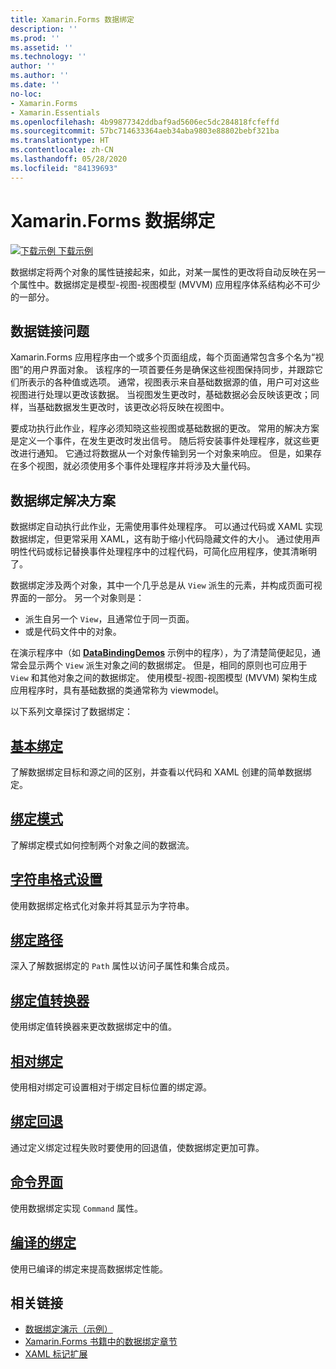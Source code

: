 ```yaml
---
title: Xamarin.Forms 数据绑定
description: ''
ms.prod: ''
ms.assetid: ''
ms.technology: ''
author: ''
ms.author: ''
ms.date: ''
no-loc:
- Xamarin.Forms
- Xamarin.Essentials
ms.openlocfilehash: 4b99877342ddbaf9ad5606ec5dc284818fcfeffd
ms.sourcegitcommit: 57bc714633364aeb34aba9803e88802bebf321ba
ms.translationtype: HT
ms.contentlocale: zh-CN
ms.lasthandoff: 05/28/2020
ms.locfileid: "84139693"
---
```

# <a name="xamarinforms-data-binding"></a>Xamarin.Forms 数据绑定

[![下载示例](~/media/shared/download.png) 下载示例](https://docs.microsoft.com/samples/xamarin/xamarin-forms-samples/databindingdemos)

数据绑定将两个对象的属性链接起来，如此，对某一属性的更改将自动反映在另一个属性中。数据绑定是模型-视图-视图模型 (MVVM) 应用程序体系结构必不可少的一部分。

## <a name="the-data-linking-problem"></a>数据链接问题

Xamarin.Forms 应用程序由一个或多个页面组成，每个页面通常包含多个名为“视图”的用户界面对象。 该程序的一项首要任务是确保这些视图保持同步，并跟踪它们所表示的各种值或选项。 通常，视图表示来自基础数据源的值，用户可对这些视图进行处理以更改该数据。 当视图发生更改时，基础数据必会反映该更改；同样，当基础数据发生更改时，该更改必将反映在视图中。

要成功执行此作业，程序必须知晓这些视图或基础数据的更改。 常用的解决方案是定义一个事件，在发生更改时发出信号。 随后将安装事件处理程序，就这些更改进行通知。 它通过将数据从一个对象传输到另一个对象来响应。 但是，如果存在多个视图，就必须使用多个事件处理程序并将涉及大量代码。

## <a name="the-data-binding-solution"></a>数据绑定解决方案

数据绑定自动执行此作业，无需使用事件处理程序。 可以通过代码或 XAML 实现数据绑定，但更常采用 XAML，这有助于缩小代码隐藏文件的大小。 通过使用声明性代码或标记替换事件处理程序中的过程代码，可简化应用程序，使其清晰明了。

数据绑定涉及两个对象，其中一个几乎总是从 `View` 派生的元素，并构成页面可视界面的一部分。 另一个对象则是：

- 派生自另一个 `View`，且通常位于同一页面。
- 或是代码文件中的对象。

在演示程序中（如 [**DataBindingDemos**](https://docs.microsoft.com/samples/xamarin/xamarin-forms-samples/databindingdemos) 示例中的程序），为了清楚简便起见，通常会显示两个 `View` 派生对象之间的数据绑定。 但是，相同的原则也可应用于 `View` 和其他对象之间的数据绑定。 使用模型-视图-视图模型 (MVVM) 架构生成应用程序时，具有基础数据的类通常称为 viewmodel。

以下系列文章探讨了数据绑定：

## <a name="basic-bindings"></a>[基本绑定](basic-bindings.md)

了解数据绑定目标和源之间的区别，并查看以代码和 XAML 创建的简单数据绑定。

## <a name="binding-mode"></a>[绑定模式](binding-mode.md)

了解绑定模式如何控制两个对象之间的数据流。

## <a name="string-formatting"></a>[字符串格式设置](string-formatting.md)

使用数据绑定格式化对象并将其显示为字符串。

## <a name="binding-path"></a>[绑定路径](binding-path.md)

深入了解数据绑定的 `Path` 属性以访问子属性和集合成员。

## <a name="binding-value-converters"></a>[绑定值转换器](converters.md)

使用绑定值转换器来更改数据绑定中的值。

## <a name="relative-bindings"></a>[相对绑定](relative-bindings.md)

使用相对绑定可设置相对于绑定目标位置的绑定源。

## <a name="binding-fallbacks"></a>[绑定回退](binding-fallbacks.md)

通过定义绑定过程失败时要使用的回退值，使数据绑定更加可靠。

## <a name="the-command-interface"></a>[命令界面](commanding.md)

使用数据绑定实现 `Command` 属性。

## <a name="compiled-bindings"></a>[编译的绑定](compiled-bindings.md)

使用已编译的绑定来提高数据绑定性能。

## <a name="related-links"></a>相关链接

- [数据绑定演示（示例）](https://docs.microsoft.com/samples/xamarin/xamarin-forms-samples/databindingdemos)
- [Xamarin.Forms 书籍中的数据绑定章节](~/xamarin-forms/creating-mobile-apps-xamarin-forms/summaries/chapter16.md)
- [XAML 标记扩展](~/xamarin-forms/xaml/markup-extensions/index.md)
